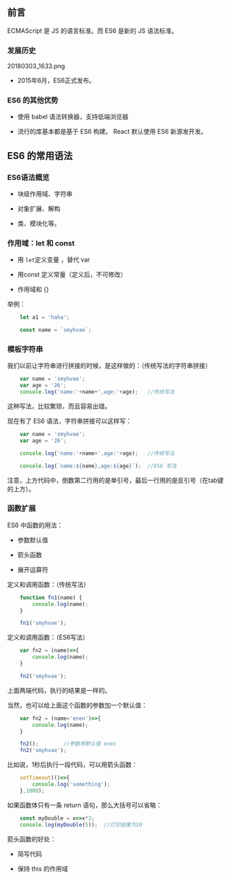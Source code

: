 

## 前言

ECMAScript 是 JS 的语言标准。而 ES6 是新的 JS 语法标准。


### 发展历史

20180303_1633.png

- 2015年6月，ES6正式发布。


### ES6 的其他优势

- 使用 babel 语法转换器，支持低端浏览器

- 流行的库基本都是基于 ES6 构建。 React 默认使用 ES6 新源发开发。


## ES6 的常用语法

### ES6语法概览

- 块级作用域、字符串

- 对象扩展、解构

- 类、模块化等。


### 作用域：let 和 const

- 用 `let`定义变量 ，替代 var

- 用const 定义常量（定义后，不可修改）

- 作用域和 {}


举例：

```javascript
    let a1 = 'haha';

    const name = `smyhvae`;
```


### 模板字符串

我们以前让字符串进行拼接的时候，是这样做的：（传统写法的字符串拼接）

```javascript
    var name = 'smyhvae';
    var age = '26';
    console.log('name:'+name+',age:'+age);   //传统写法
```


这种写法，比较繁琐，而且容易出错。

现在有了 ES6 语法，字符串拼接可以这样写：

```javascript
    var name = 'smyhvae';
    var age = '26';

    console.log('name:'+name+',age:'+age);   //传统写法

    console.log(`name:${name},age:${age}`);  //ES6 写法

```

注意，上方代码中，倒数第二行用的是单引号，最后一行用的是反引号（在tab键的上方）。


### 函数扩展

ES6 中函数的用法：

- 参数默认值

- 箭头函数

- 展开运算符



定义和调用函数：（传统写法）

```javascript
    function fn1(name) {
        console.log(name);
    }

    fn1('smyhvae');
```


定义和调用函数：（ES6写法）

```javascript
    var fn2 = (name)=>{
        console.log(name);
    }

    fn2('smyhvae');
```


上面两端代码，执行的结果是一样的。

当然，也可以给上面这个函数的参数加一个默认值：

```javascript
    var fn2 = (name='enen')=>{
        console.log(name);
    }

    fn2();        //参数用默认值 enen
    fn2('smyhvae');
```



比如说，1秒后执行一段代码，可以用箭头函数：

```javascript
    setTimeout(()=>{
        console.log('something');
    },1000);
```

如果函数体只有一条 return 语句，那么大括号可以省略：

```javascript
    const myDouble = x=>x*2;
    console.log(myDouble(5));  //打印结果为10

```


箭头函数的好处：

- 简写代码

- 保持 this 的作用域



##